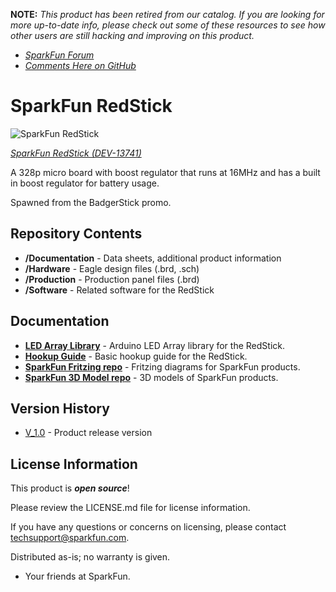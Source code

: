
**NOTE:** *This product has been retired from our catalog. If you are looking for more up-to-date info, please check out some of these resources to see how other users are still hacking and improving on this product.*
* *[SparkFun Forum](https://forum.sparkfun.com/)*
* *[Comments Here on GitHub](https://github.com/sparkfun/RedStick/issues)*

SparkFun RedStick
========================================

![SparkFun RedStick](https://cdn.sparkfun.com/assets/parts/1/1/2/5/8/13741-01.jpg)

[*SparkFun RedStick (DEV-13741)*](https://www.sparkfun.com/products/13741)

A 328p micro board with boost regulator that runs at 16MHz and has a built in boost regulator for battery usage.

Spawned from the BadgerStick promo.

Repository Contents
-------------------

* **/Documentation** - Data sheets, additional product information
* **/Hardware** - Eagle design files (.brd, .sch)
* **/Production** - Production panel files (.brd)
* **/Software** - Related software for the RedStick

Documentation
--------------
* **[LED Array Library](https://github.com/sparkfun/SparkFun_LED_Array_8x7_Arduino_Library)** - Arduino LED Array library for the RedStick.
* **[Hookup Guide](https://learn.sparkfun.com/tutorials/redstick-hookup-guide)** - Basic hookup guide for the RedStick.
* **[SparkFun Fritzing repo](https://github.com/sparkfun/Fritzing_Parts)** - Fritzing diagrams for SparkFun products.
* **[SparkFun 3D Model repo](https://github.com/sparkfun/3D_Models)** - 3D models of SparkFun products. 


Version History
---------------
* [V_1.0](https://github.com/sparkfun/RedStick/tree/V_1.0) - Product release version

License Information
-------------------

This product is _**open source**_! 

Please review the LICENSE.md file for license information. 

If you have any questions or concerns on licensing, please contact techsupport@sparkfun.com.

Distributed as-is; no warranty is given.

- Your friends at SparkFun.


